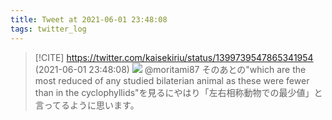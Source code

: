 ```yaml
---
title: Tweet at 2021-06-01 23:48:08
tags: twitter_log
---
```


> [!CITE] https://twitter.com/kaisekiriu/status/1399739547865341954 (2021-06-01 23:48:08)
> ![](https://twitter.com/kaisekiriu/status/1399739547865341954)
> @moritami87 そのあとの"which are the most reduced of any studied bilaterian animal as these were fewer than in the cyclophyllids"を見るにやはり「左右相称動物での最少値」と言ってるように思います。
